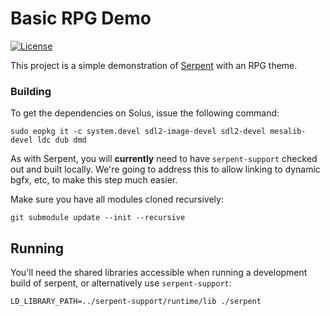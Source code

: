 # Basic RPG Demo

[![License](https://img.shields.io/badge/License-ZLib-blue.svg)](https://opensource.org/licenses/ZLib)

This project is a simple demonstration of [Serpent](https://github.com/lispysnake/serpent) with an RPG theme.

### Building

To get the dependencies on Solus, issue the following command:

    sudo eopkg it -c system.devel sdl2-image-devel sdl2-devel mesalib-devel ldc dub dmd

As with Serpent, you will **currently** need to have `serpent-support` checked out and built locally.
We're going to address this to allow linking to dynamic bgfx, etc, to make this step much easier.

Make sure you have all modules cloned recursively:

    git submodule update --init --recursive

## Running

You'll need the shared libraries accessible when running a development
build of serpent, or alternatively use `serpent-support`:

    LD_LIBRARY_PATH=../serpent-support/runtime/lib ./serpent
